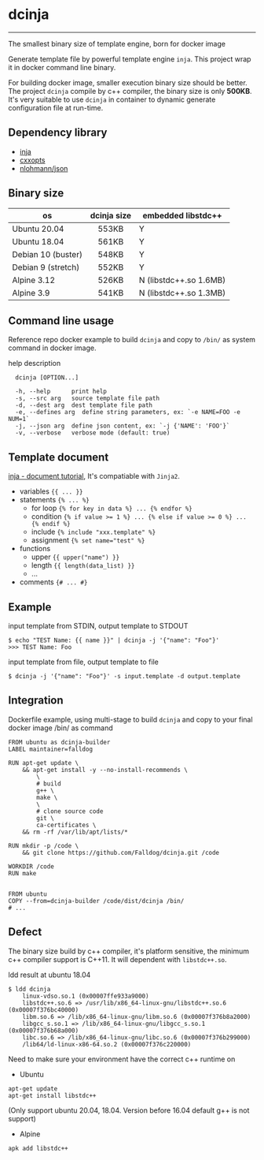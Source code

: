 # dcinja
------------
The smallest binary size of template engine, born for docker image

Generate template file by powerful template engine `inja`. This project wrap it in 
docker command line binary. 

For building docker image, smaller execution binary size should be better.
The project `dcinja` compile by c++ compiler, the binary size is only **500KB**.
It's very suitable to use `dcinja` in container to dynamic generate configuration 
file at run-time.

## Dependency library
* [inja](https://github.com/pantor/inja)
* [cxxopts](https://github.com/jarro2783/cxxopts)
* [nlohmann/json](https://github.com/nlohmann/json)

## Binary size
os           | dcinja size  | embedded libstdc++ 
-------------|:------------:|--------------------
Ubuntu 20.04 | 553KB | Y
Ubuntu 18.04 | 561KB | Y
Debian 10 (buster) | 548KB | Y
Debian 9 (stretch) | 552KB | Y
Alpine 3.12 | 526KB | N (libstdc++.so 1.6MB)
Alpine 3.9 | 541KB | N (libstdc++.so 1.3MB)

## Command line usage
Reference repo docker example to build `dcinja` and copy to `/bin/` as system command in docker image.


help description
```
  dcinja [OPTION...]

  -h, --help      print help
  -s, --src arg   source template file path
  -d, --dest arg  dest template file path
  -e, --defines arg  define string parameters, ex: `-e NAME=FOO -e NUM=1`
  -j, --json arg  define json content, ex: `-j {'NAME': 'FOO'}`
  -v, --verbose   verbose mode (default: true)
```

## Template document
[inja - document tutorial](https://github.com/pantor/inja#tutorial), It's compatiable with `Jinja2`.

* variables `{{ ... }}`
* statements `{% ... %}`
    * for loop `{% for key in data %} ... {% endfor %}`
    * condition `{% if value >= 1 %} ... {% else if value >= 0 %} ... {% endif %}`
    * include `{% include "xxx.template" %}`
    * assignment  `{% set name="test" %}`
* functions
    * upper `{{ upper("name") }}`
    * length `{{ length(data_list) }}`
    * ...
* comments  `{# ... #}`


## Example
input template from STDIN, output template to STDOUT
```
$ echo "TEST Name: {{ name }}" | dcinja -j '{"name": "Foo"}'
>>> TEST Name: Foo
```

input template from file, output template to file
```
$ dcinja -j '{"name": "Foo"}' -s input.template -d output.template
```

## Integration
Dockerfile example, using multi-stage to build `dcinja` and copy to your final docker image /bin/ as command

```
FROM ubuntu as dcinja-builder
LABEL maintainer=falldog

RUN apt-get update \
    && apt-get install -y --no-install-recommends \
        \
        # build
        g++ \
        make \
        \
        # clone source code
        git \
        ca-certificates \
    && rm -rf /var/lib/apt/lists/*

RUN mkdir -p /code \
    && git clone https://github.com/Falldog/dcinja.git /code

WORKDIR /code
RUN make


FROM ubuntu
COPY --from=dcinja-builder /code/dist/dcinja /bin/
# ...
```


## Defect
The binary size build by c++ compiler, it's platform sensitive, the minimum c++ compiler support is C++11. It will dependent with `libstdc++.so`. 

ldd result at ubuntu 18.04
```
$ ldd dcinja
	linux-vdso.so.1 (0x00007ffe933a9000)
	libstdc++.so.6 => /usr/lib/x86_64-linux-gnu/libstdc++.so.6 (0x00007f376bc40000)
	libm.so.6 => /lib/x86_64-linux-gnu/libm.so.6 (0x00007f376b8a2000)
	libgcc_s.so.1 => /lib/x86_64-linux-gnu/libgcc_s.so.1 (0x00007f376b68a000)
	libc.so.6 => /lib/x86_64-linux-gnu/libc.so.6 (0x00007f376b299000)
	/lib64/ld-linux-x86-64.so.2 (0x00007f376c220000)
```

Need to make sure your environment have the correct c++ runtime on
* Ubuntu
```
apt-get update
apt-get install libstdc++
```
(Only support ubuntu 20.04, 18.04. Version before 16.04 default g++ is not support)

* Alpine
```
apk add libstdc++
```
